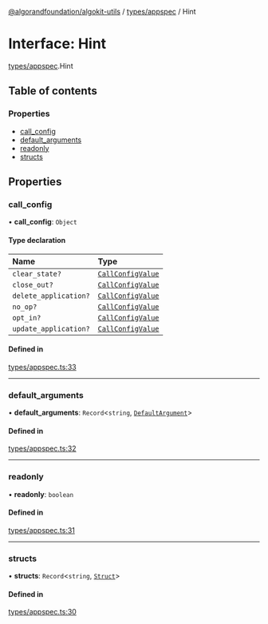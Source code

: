 [@algorandfoundation/algokit-utils](../README.md) / [types/appspec](../modules/types_appspec.md) / Hint

# Interface: Hint

[types/appspec](../modules/types_appspec.md).Hint

## Table of contents

### Properties

- [call\_config](types_appspec.Hint.md#call_config)
- [default\_arguments](types_appspec.Hint.md#default_arguments)
- [readonly](types_appspec.Hint.md#readonly)
- [structs](types_appspec.Hint.md#structs)

## Properties

### call\_config

• **call\_config**: `Object`

#### Type declaration

| Name | Type |
| :------ | :------ |
| `clear_state?` | [`CallConfigValue`](../modules/types_appspec.md#callconfigvalue) |
| `close_out?` | [`CallConfigValue`](../modules/types_appspec.md#callconfigvalue) |
| `delete_application?` | [`CallConfigValue`](../modules/types_appspec.md#callconfigvalue) |
| `no_op?` | [`CallConfigValue`](../modules/types_appspec.md#callconfigvalue) |
| `opt_in?` | [`CallConfigValue`](../modules/types_appspec.md#callconfigvalue) |
| `update_application?` | [`CallConfigValue`](../modules/types_appspec.md#callconfigvalue) |

#### Defined in

[types/appspec.ts:33](https://github.com/algorandfoundation/algokit-utils-ts/blob/600c806/src/types/appspec.ts#L33)

___

### default\_arguments

• **default\_arguments**: `Record`<`string`, [`DefaultArgument`](types_appspec.DefaultArgument.md)\>

#### Defined in

[types/appspec.ts:32](https://github.com/algorandfoundation/algokit-utils-ts/blob/600c806/src/types/appspec.ts#L32)

___

### readonly

• **readonly**: `boolean`

#### Defined in

[types/appspec.ts:31](https://github.com/algorandfoundation/algokit-utils-ts/blob/600c806/src/types/appspec.ts#L31)

___

### structs

• **structs**: `Record`<`string`, [`Struct`](types_appspec.Struct.md)\>

#### Defined in

[types/appspec.ts:30](https://github.com/algorandfoundation/algokit-utils-ts/blob/600c806/src/types/appspec.ts#L30)
